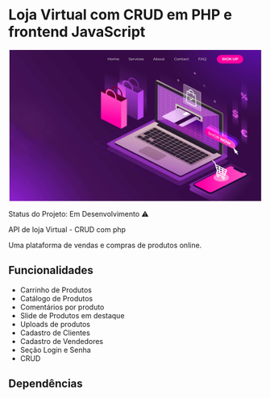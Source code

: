 # Loja Virtual com CRUD em PHP e frontend JavaScript

<p align="center">
  <img src="https://github.com/robertsilva4/API-php/blob/main/frontend/img/lojavirtual.jpg" width="500" height="300">
</p>

Status do Projeto: Em Desenvolvimento ⚠️

API de loja Virtual - CRUD com php

Uma plataforma de vendas e compras de produtos online.

## Funcionalidades

* Carrinho de Produtos
* Catálogo de Produtos
* Comentários por produto
* Slide de Produtos em destaque
* Uploads de produtos
* Cadastro de Clientes
* Cadastro de Vendedores
* Seção Login e Senha 
* CRUD 

## Dependências
